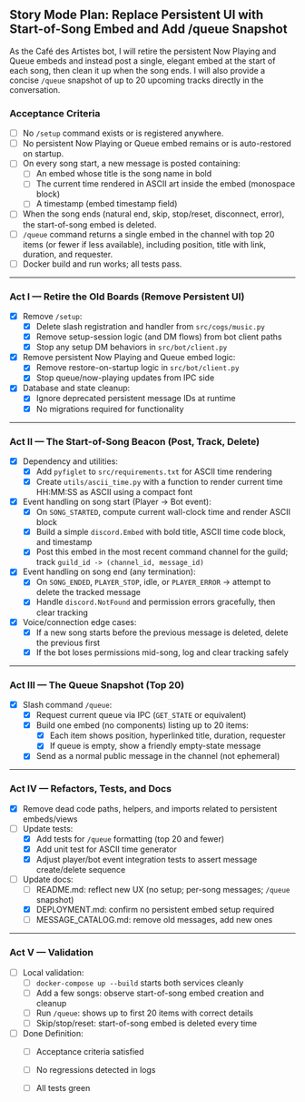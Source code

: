## Story Mode Plan: Replace Persistent UI with Start-of-Song Embed and Add /queue Snapshot

As the Café des Artistes bot, I will retire the persistent Now Playing and Queue embeds and instead post a single, elegant embed at the start of each song, then clean it up when the song ends. I will also provide a concise `/queue` snapshot of up to 20 upcoming tracks directly in the conversation.

### Acceptance Criteria
- [ ] No `/setup` command exists or is registered anywhere.
- [ ] No persistent Now Playing or Queue embed remains or is auto-restored on startup.
- [ ] On every song start, a new message is posted containing:
  - [ ] An embed whose title is the song name in bold
  - [ ] The current time rendered in ASCII art inside the embed (monospace block)
  - [ ] A timestamp (embed timestamp field)
- [ ] When the song ends (natural end, skip, stop/reset, disconnect, error), the start-of-song embed is deleted.
- [ ] `/queue` command returns a single embed in the channel with top 20 items (or fewer if less available), including position, title with link, duration, and requester.
- [ ] Docker build and run works; all tests pass.

---

### Act I — Retire the Old Boards (Remove Persistent UI)
- [x] Remove `/setup`:
  - [x] Delete slash registration and handler from `src/cogs/music.py`
  - [x] Remove setup-session logic (and DM flows) from bot client paths
  - [x] Stop any setup DM behaviors in `src/bot/client.py`
- [x] Remove persistent Now Playing and Queue embed logic:
  - [x] Remove restore-on-startup logic in `src/bot/client.py`
  - [x] Stop queue/now-playing updates from IPC side
- [x] Database and state cleanup:
  - [x] Ignore deprecated persistent message IDs at runtime
  - [x] No migrations required for functionality

---

### Act II — The Start-of-Song Beacon (Post, Track, Delete)
- [x] Dependency and utilities:
  - [x] Add `pyfiglet` to `src/requirements.txt` for ASCII time rendering
  - [x] Create `utils/ascii_time.py` with a function to render current time HH:MM:SS as ASCII using a compact font
- [x] Event handling on song start (Player → Bot event):
  - [x] On `SONG_STARTED`, compute current wall-clock time and render ASCII block
  - [x] Build a simple `discord.Embed` with bold title, ASCII time code block, and timestamp
  - [x] Post this embed in the most recent command channel for the guild; track `guild_id -> (channel_id, message_id)`
- [x] Event handling on song end (any termination):
  - [x] On `SONG_ENDED`, `PLAYER_STOP`, idle, or `PLAYER_ERROR` → attempt to delete the tracked message
  - [x] Handle `discord.NotFound` and permission errors gracefully, then clear tracking
- [x] Voice/connection edge cases:
  - [x] If a new song starts before the previous message is deleted, delete the previous first
  - [x] If the bot loses permissions mid-song, log and clear tracking safely

---

### Act III — The Queue Snapshot (Top 20)
- [x] Slash command `/queue`:
  - [x] Request current queue via IPC (`GET_STATE` or equivalent)
  - [x] Build one embed (no components) listing up to 20 items:
    - [x] Each item shows position, hyperlinked title, duration, requester
    - [x] If queue is empty, show a friendly empty-state message
  - [x] Send as a normal public message in the channel (not ephemeral)

---

### Act IV — Refactors, Tests, and Docs
- [x] Remove dead code paths, helpers, and imports related to persistent embeds/views
- [ ] Update tests:
  - [x] Add tests for `/queue` formatting (top 20 and fewer)
  - [x] Add unit test for ASCII time generator
  - [x] Adjust player/bot event integration tests to assert message create/delete sequence
- [ ] Update docs:
  - [ ] README.md: reflect new UX (no setup; per-song messages; `/queue` snapshot)
  - [x] DEPLOYMENT.md: confirm no persistent embed setup required
  - [ ] MESSAGE_CATALOG.md: remove old messages, add new ones

---

### Act V — Validation
- [ ] Local validation:
  - [ ] `docker-compose up --build` starts both services cleanly
  - [ ] Add a few songs: observe start-of-song embed creation and cleanup
  - [ ] Run `/queue`: shows up to first 20 items with correct details
  - [ ] Skip/stop/reset: start-of-song embed is deleted every time
- [ ] Done Definition:
  - [ ] Acceptance criteria satisfied
  - [ ] No regressions detected in logs
  - [ ] All tests green


